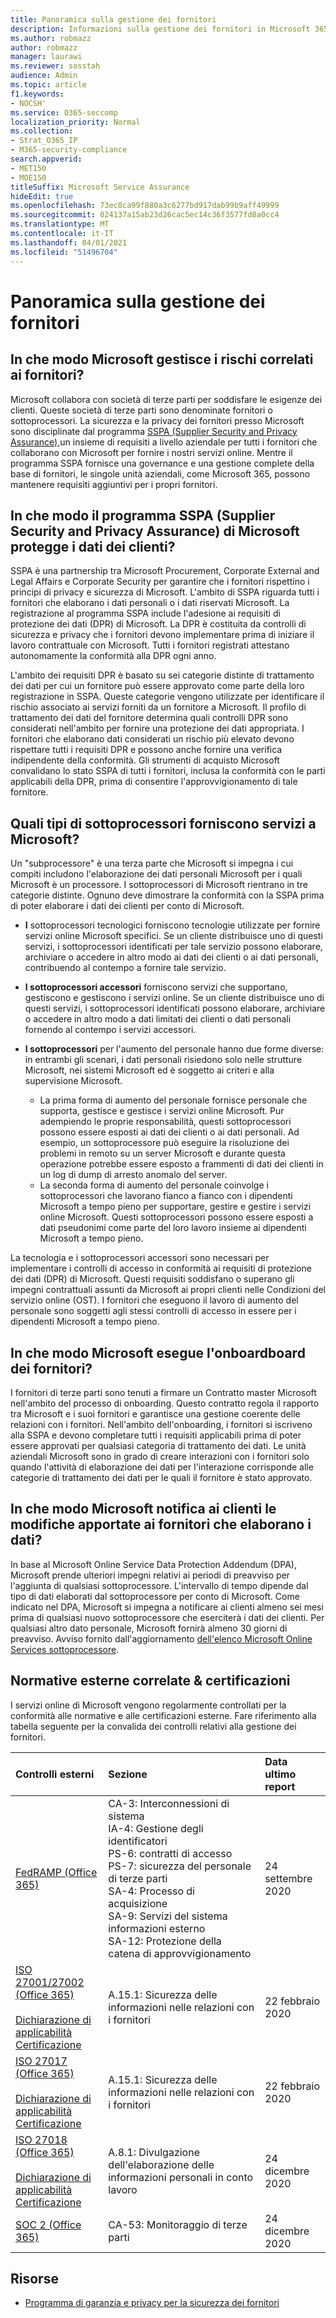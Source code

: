 ```yaml
---
title: Panoramica sulla gestione dei fornitori
description: Informazioni sulla gestione dei fornitori in Microsoft 365
ms.author: robmazz
author: robmazz
manager: laurawi
ms.reviewer: sosstah
audience: Admin
ms.topic: article
f1.keywords:
- NOCSH'
ms.service: O365-seccomp
localization_priority: Normal
ms.collection:
- Strat_O365_IP
- M365-security-compliance
search.appverid:
- MET150
- MOE150
titleSuffix: Microsoft Service Assurance
hideEdit: true
ms.openlocfilehash: 73ec8ca99f880a3c6277bd917dab99b9aff49999
ms.sourcegitcommit: 024137a15ab23d26cac5ec14c36f3577fd8a0cc4
ms.translationtype: MT
ms.contentlocale: it-IT
ms.lasthandoff: 04/01/2021
ms.locfileid: "51496704"
---
```

# <a name="supplier-management-overview"></a>Panoramica sulla gestione dei fornitori

## <a name="how-does-microsoft-manage-risk-related-to-suppliers"></a>In che modo Microsoft gestisce i rischi correlati ai fornitori?

Microsoft collabora con società di terze parti per soddisfare le esigenze dei clienti. Queste società di terze parti sono denominate fornitori o sottoprocessori. La sicurezza e la privacy dei fornitori presso Microsoft sono disciplinate dal programma [SSPA (Supplier Security and Privacy Assurance),](https://www.microsoft.com/procurement/sspa?activetab=pivot1%3aprimaryr6)un insieme di requisiti a livello aziendale per tutti i fornitori che collaborano con Microsoft per fornire i nostri servizi online. Mentre il programma SSPA fornisce una governance e una gestione complete della base di fornitori, le singole unità aziendali, come Microsoft 365, possono mantenere requisiti aggiuntivi per i propri fornitori.

## <a name="how-does-microsofts-supplier-security-and-privacy-assurance-sspa-program-protect-customer-data"></a>In che modo il programma SSPA (Supplier Security and Privacy Assurance) di Microsoft protegge i dati dei clienti?

SSPA è una partnership tra Microsoft Procurement, Corporate External and Legal Affairs e Corporate Security per garantire che i fornitori rispettino i principi di privacy e sicurezza di Microsoft. L'ambito di SSPA riguarda tutti i fornitori che elaborano i dati personali o i dati riservati Microsoft. La registrazione al programma SSPA include l'adesione ai requisiti di protezione dei dati (DPR) di Microsoft. La DPR è costituita da controlli di sicurezza e privacy che i fornitori devono implementare prima di iniziare il lavoro contrattuale con Microsoft. Tutti i fornitori registrati attestano autonomamente la conformità alla DPR ogni anno.

L'ambito dei requisiti DPR è basato su sei categorie distinte di trattamento dei dati per cui un fornitore può essere approvato come parte della loro registrazione in SSPA. Queste categorie vengono utilizzate per identificare il rischio associato ai servizi forniti da un fornitore a Microsoft. Il profilo di trattamento dei dati del fornitore determina quali controlli DPR sono considerati nell'ambito per fornire una protezione dei dati appropriata. I fornitori che elaborano dati considerati un rischio più elevato devono rispettare tutti i requisiti DPR e possono anche fornire una verifica indipendente della conformità. Gli strumenti di acquisto Microsoft convalidano lo stato SSPA di tutti i fornitori, inclusa la conformità con le parti applicabili della DPR, prima di consentire l'approvvigionamento di tale fornitore.

## <a name="what-types-of-subprocessors-provide-services-for-microsoft"></a>Quali tipi di sottoprocessori forniscono servizi a Microsoft?

Un "subprocessore" è una terza parte che Microsoft si impegna i cui compiti includono l'elaborazione dei dati personali Microsoft per i quali Microsoft è un processore. I sottoprocessori di Microsoft rientrano in tre categorie distinte. Ognuno deve dimostrare la conformità con la SSPA prima di poter elaborare i dati dei clienti per conto di Microsoft.

- **I** sottoprocessori tecnologici forniscono tecnologie utilizzate per fornire servizi online Microsoft specifici. Se un cliente distribuisce uno di questi servizi, i sottoprocessori identificati per tale servizio possono elaborare, archiviare o accedere in altro modo ai dati dei clienti o ai dati personali, contribuendo al contempo a fornire tale servizio.
- **I sottoprocessori accessori** forniscono servizi che supportano, gestiscono e gestiscono i servizi online. Se un cliente distribuisce uno di questi servizi, i sottoprocessori identificati possono elaborare, archiviare o accedere in altro modo a dati limitati dei clienti o dati personali fornendo al contempo i servizi accessori.
- **I sottoprocessori** per l'aumento del personale hanno due forme diverse: in entrambi gli scenari, i dati personali risiedono solo nelle strutture Microsoft, nei sistemi Microsoft ed è soggetto ai criteri e alla supervisione Microsoft.

    - La prima forma di aumento del personale fornisce personale che supporta, gestisce e gestisce i servizi online Microsoft. Pur adempiendo le proprie responsabilità, questi sottoprocessori possono essere esposti ai dati dei clienti o ai dati personali. Ad esempio, un sottoprocessore può eseguire la risoluzione dei problemi in remoto su un server Microsoft e durante questa operazione potrebbe essere esposto a frammenti di dati dei clienti in un log di dump di arresto anomalo del server.
    - La seconda forma di aumento del personale coinvolge i sottoprocessori che lavorano fianco a fianco con i dipendenti Microsoft a tempo pieno per supportare, gestire e gestire i servizi online Microsoft. Questi sottoprocessori possono essere esposti a dati pseudonimi come parte del loro lavoro insieme ai dipendenti Microsoft a tempo pieno.

La tecnologia e i sottoprocessori accessori sono necessari per implementare i controlli di accesso in conformità ai requisiti di protezione dei dati (DPR) di Microsoft. Questi requisiti soddisfano o superano gli impegni contrattuali assunti da Microsoft ai propri clienti nelle Condizioni del servizio online (OST). I fornitori che eseguono il lavoro di aumento del personale sono soggetti agli stessi controlli di accesso in essere per i dipendenti Microsoft a tempo pieno.

## <a name="how-does-microsoft-onboard-suppliers"></a>In che modo Microsoft esegue l'onboardboard dei fornitori?

I fornitori di terze parti sono tenuti a firmare un Contratto master Microsoft nell'ambito del processo di onboarding. Questo contratto regola il rapporto tra Microsoft e i suoi fornitori e garantisce una gestione coerente delle relazioni con i fornitori. Nell'ambito dell'onboarding, i fornitori si iscriveno alla SSPA e devono completare tutti i requisiti applicabili prima di poter essere approvati per qualsiasi categoria di trattamento dei dati. Le unità aziendali Microsoft sono in grado di creare interazioni con i fornitori solo quando l'attività di elaborazione dei dati per l'interazione corrisponde alle categorie di trattamento dei dati per le quali il fornitore è stato approvato.

## <a name="how-does-microsoft-notify-customers-of-changes-to-suppliers-who-process-their-data"></a>In che modo Microsoft notifica ai clienti le modifiche apportate ai fornitori che elaborano i dati?

In base al Microsoft Online Service Data Protection Addendum (DPA), Microsoft prende ulteriori impegni relativi ai periodi di preavviso per l'aggiunta di qualsiasi sottoprocessore. L'intervallo di tempo dipende dal tipo di dati elaborati dal sottoprocessore per conto di Microsoft. Come indicato nel DPA, Microsoft si impegna a notificare ai clienti almeno sei mesi prima di qualsiasi nuovo sottoprocessore che eserciterà i dati dei clienti. Per qualsiasi altro dato personale, Microsoft fornirà almeno 30 giorni di preavviso. Avviso fornito dall'aggiornamento [dell'elenco Microsoft Online Services sottoprocessore](https://servicetrust.microsoft.com/ViewPage/TrustDocumentsV3?command=Download&downloadType=Document&downloadId=926b2cf5-6b6e-43ca-9bc3-f73e961aad5f&tab=7f51cb60-3d6c-11e9-b2af-7bb9f5d2d913&docTab=7f51cb60-3d6c-11e9-b2af-7bb9f5d2d913_Subprocessor_List).

## <a name="related-external-regulations--certifications"></a>Normative esterne correlate & certificazioni

I servizi online di Microsoft vengono regolarmente controllati per la conformità alle normative e alle certificazioni esterne. Fare riferimento alla tabella seguente per la convalida dei controlli relativi alla gestione dei fornitori.

| **Controlli esterni** | **Sezione** | **Data ultimo report** |
|:--------------------|:------------|:-----------------------|  
| [FedRAMP (Office 365)](https://compliance.microsoft.com/compliancemanager) | CA-3: Interconnessioni di sistema <br> IA-4: Gestione degli identificatori <br> PS-6: contratti di accesso <br> PS-7: sicurezza del personale di terze parti <br> SA-4: Processo di acquisizione <br> SA-9: Servizi del sistema informazioni esterno <br> SA-12: Protezione della catena di approvvigionamento | 24 settembre 2020 |
| [ISO 27001/27002 (Office 365)](https://servicetrust.microsoft.com/ViewPage/MSComplianceGuideV3?command=Download&downloadType=Document&downloadId=d7864d4f-e053-4cc4-a964-fa526d07c3be&tab=7027ead0-3d6b-11e9-b9e1-290b1eb4cdeb&docTab=7027ead0-3d6b-11e9-b9e1-290b1eb4cdeb_ISO_Reports) <br><br> [Dichiarazione di applicabilità](https://servicetrust.microsoft.com/ViewPage/MSComplianceGuide?command=Download&downloadType=Document&downloadId=8ee1e46b-2ada-4e7b-bb7d-4c55a8cb6fcd&docTab=4ce99610-c9c0-11e7-8c2c-f908a777fa4d_ISO_Reports) <br> [Certificazione](https://servicetrust.microsoft.com/ViewPage/MSComplianceGuideV3?command=Download&downloadType=Document&downloadId=1e84a14a-2468-45ac-9412-5e53250d57ec&tab=7027ead0-3d6b-11e9-b9e1-290b1eb4cdeb&docTab=7027ead0-3d6b-11e9-b9e1-290b1eb4cdeb_ISO_Reports) | A.15.1: Sicurezza delle informazioni nelle relazioni con i fornitori | 22 febbraio 2020 |
| [ISO 27017 (Office 365)](https://servicetrust.microsoft.com/ViewPage/MSComplianceGuideV3?command=Download&downloadType=Document&downloadId=d7864d4f-e053-4cc4-a964-fa526d07c3be&tab=7027ead0-3d6b-11e9-b9e1-290b1eb4cdeb&docTab=7027ead0-3d6b-11e9-b9e1-290b1eb4cdeb_ISO_Reports) <br><br> [Dichiarazione di applicabilità](https://servicetrust.microsoft.com/ViewPage/MSComplianceGuide?command=Download&downloadType=Document&downloadId=8ee1e46b-2ada-4e7b-bb7d-4c55a8cb6fcd&docTab=4ce99610-c9c0-11e7-8c2c-f908a777fa4d_ISO_Reports) <br> [Certificazione](https://servicetrust.microsoft.com/ViewPage/MSComplianceGuideV3?command=Download&downloadType=Document&downloadId=70de0999-5451-43a3-9ef4-761e8fbfb1a3&tab=7027ead0-3d6b-11e9-b9e1-290b1eb4cdeb&docTab=7027ead0-3d6b-11e9-b9e1-290b1eb4cdeb_ISO_Reports) | A.15.1: Sicurezza delle informazioni nelle relazioni con i fornitori | 22 febbraio 2020 |
| [ISO 27018 (Office 365)](https://servicetrust.microsoft.com/ViewPage/MSComplianceGuideV3?command=Download&downloadType=Document&downloadId=d7864d4f-e053-4cc4-a964-fa526d07c3be&tab=7027ead0-3d6b-11e9-b9e1-290b1eb4cdeb&docTab=7027ead0-3d6b-11e9-b9e1-290b1eb4cdeb_ISO_Reports) <br><br> [Dichiarazione di applicabilità](https://servicetrust.microsoft.com/ViewPage/MSComplianceGuide?command=Download&downloadType=Document&downloadId=8ee1e46b-2ada-4e7b-bb7d-4c55a8cb6fcd&docTab=4ce99610-c9c0-11e7-8c2c-f908a777fa4d_ISO_Reports) <br> [Certificazione](https://servicetrust.microsoft.com/ViewPage/MSComplianceGuideV3?command=Download&downloadType=Document&downloadId=43e89534-f48d-42ea-a7a7-3523ff516036&tab=7027ead0-3d6b-11e9-b9e1-290b1eb4cdeb&docTab=7027ead0-3d6b-11e9-b9e1-290b1eb4cdeb_ISO_Reports) |  A.8.1: Divulgazione dell'elaborazione delle informazioni personali in conto lavoro | 24 dicembre 2020 |
| [SOC 2 (Office 365)](https://servicetrust.microsoft.com/ViewPage/MSComplianceGuideV3?command=Download&downloadType=Document&downloadId=a73c1738-7892-42b7-acd3-87b6371c53f6&tab=7027ead0-3d6b-11e9-b9e1-290b1eb4cdeb&docTab=7027ead0-3d6b-11e9-b9e1-290b1eb4cdeb_SOC_%2F_SSAE_16_Reports) | CA-53: Monitoraggio di terze parti | 24 dicembre 2020 |

## <a name="resources"></a>Risorse

- [Programma di garanzia e privacy per la sicurezza dei fornitori](https://www.microsoft.com/procurement/sspa?activetab=pivot1%3aprimaryr6)
